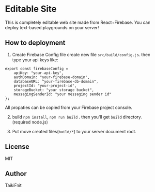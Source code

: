 # Editable Site

This is completely editable web site made from React+Firebase.
You can deploy text-based playgrounds on your server!

## How to deployment
1. Create Firebase Config file
create new file `src/build/config.js`. then type your api keys like:

```
export const firebaseConfig = 
    apiKey: "your-api-key",
    authDomain: "your-firebase-domain",
    databaseURL: "your-firebase-db-domain",
    projectId: "your-project-id",
    storageBucket: "your storage bucket",
    messagingSenderId: "your messaging sender id"
};
```

All propaties can be copied from your Firebase project console. 

2. build
`npm install`, `npm run build` . then you'll get `build` directory. (required node.js)

3. Put
move created files(`build/*`) to your server document root.

## License
MIT

## Author
TaikiFnit